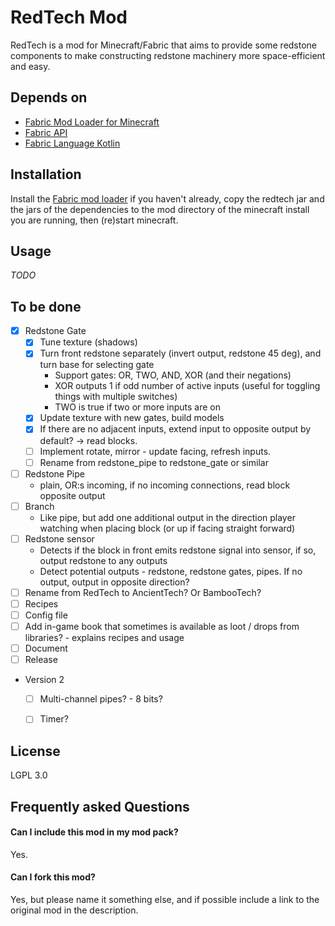# RedTech Mod

RedTech is a mod for Minecraft/Fabric that aims to provide some redstone components to make constructing redstone machinery more space-efficient and easy.

## Depends on

* [Fabric Mod Loader for Minecraft](https://www.fabricmc.net/)
* [Fabric API](https://www.curseforge.com/minecraft/mc-mods/fabric-api)
* [Fabric Language Kotlin](https://www.curseforge.com/minecraft/mc-mods/fabric-language-kotlin)

## Installation

Install the [Fabric mod loader](https://www.fabricmc.net/) if you haven't already, copy the redtech jar and the jars of the dependencies to the mod directory of the minecraft install you are running, then (re)start minecraft.  

## Usage

*TODO*

## To be done

* [x] Redstone Gate
    * [x] Tune texture (shadows)
    * [x] Turn front redstone separately (invert output, redstone 45 deg), and turn base for selecting gate
        * Support gates: OR, TWO, AND, XOR (and their negations)
        * XOR outputs 1 if odd number of active inputs (useful for toggling things with multiple switches)
        * TWO is true if two or more inputs are on
    * [x] Update texture with new gates, build models    
    * [x] If there are no adjacent inputs, extend input to opposite output by default? -> read blocks.
    * [ ] Implement rotate, mirror - update facing, refresh inputs.
    * [ ] Rename from redstone_pipe to redstone_gate or similar 
* [ ] Redstone Pipe
    * plain, OR:s incoming, if no incoming connections, read block opposite output
* [ ] Branch
    * Like pipe, but add one additional output in the direction player watching when placing block (or up if facing straight forward)
* [ ] Redstone sensor
    * Detects if the block in front emits redstone signal into sensor, if so, output redstone to any outputs
    * Detect potential outputs - redstone, redstone gates, pipes.  If no output, output in opposite direction?
* [ ] Rename from RedTech to AncientTech?  Or BambooTech?
* [ ] Recipes
* [ ] Config file
* [ ] Add in-game book that sometimes is available as loot / drops from libraries? - explains recipes and usage
* [ ] Document
* [ ] Release
* Version 2
    * [ ] Multi-channel pipes? - 8 bits?          
    * [ ] Timer?


## License

LGPL 3.0

## Frequently asked Questions

#### Can I include this mod in my mod pack?
Yes.

#### Can I fork this mod?
Yes, but please name it something else, and if possible include a link to the original mod in the description.

